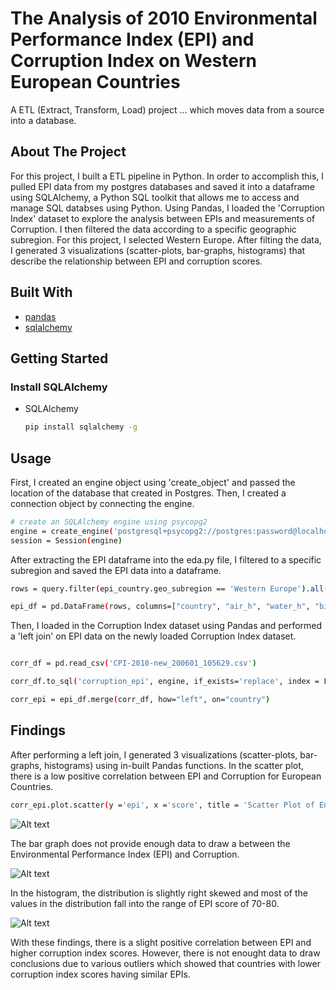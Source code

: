 # The Analysis of 2010 Environmental Performance Index (EPI) and Corruption Index on Western European Countries 
A ETL (Extract, Transform, Load) project ... which moves data from a source into a database. 
## About The Project 
For this project, I built a ETL pipeline in Python. In order to accomplish this, I pulled EPI data from my postgres databases and saved it into a dataframe using SQLAlchemy, a Python SQL toolkit that allows me to access and manage SQL databses using Python. Using Pandas, I loaded the 'Corruption Index' dataset to explore the analysis between EPIs and measurements of Corruption. I then filtered the data according to a specific geographic subregion. For this project, I selected Western Europe. After filting the data, I generated 3 visualizations (scatter-plots, bar-graphs, histograms) that describe the relationship between EPI and corruption scores. 

## Built With
* [pandas](https://pandas.pydata.org/docs/)
* [sqlalchemy](https://www.sqlalchemy.org/)

## Getting Started
### Install SQLAlchemy

* SQLAlchemy 
  ```sh
  pip install sqlalchemy -g
  ```

## Usage 
First, I created an engine object using 'create_object' and passed the location of the database that created in Postgres. Then, I created a connection object by connecting the engine. 

```sh 
# create an SQLAlchemy engine using psycopg2
engine = create_engine('postgresql+psycopg2://postgres:password@localhost:5432/epi')
session = Session(engine)
```
After extracting the EPI dataframe into the eda.py file, I filtered to a specific subregion and saved the EPI data into a dataframe. 

```sh 
rows = query.filter(epi_country.geo_subregion == 'Western Europe').all()

epi_df = pd.DataFrame(rows, columns=["country", "air_h", "water_h", "biodiversity", "fisheries", "epi", "geo_subregion"])
```

Then, I loaded in the Corruption Index dataset using Pandas and performed a 'left join' on EPI data on the newly loaded Corruption Index dataset. 

```sh

corr_df = pd.read_csv('CPI-2010-new_200601_105629.csv')

corr_df.to_sql('corruption_epi', engine, if_exists='replace', index = False)

corr_epi = epi_df.merge(corr_df, how="left", on="country")

```

## Findings 
After performing a left join, I generated 3 visualizations (scatter-plots, bar-graphs, histograms) using in-built Pandas functions. In the scatter plot, there is a low positive correlation between EPI and Corruption for European Countries. 
```sh
corr_epi.plot.scatter(y ='epi', x ='score', title = 'Scatter Plot of Environmental Performance Index (EPI) Scores and Corruption')
```
![Alt text](relative/path/to/img.jpg?raw=true "scatter-plot.png")

The bar graph does not provide enough data to draw a between the Environmental Performance Index (EPI) and Corruption. 

![Alt text](relative/path/to/img.jpg?raw=true "bar-plot.png")

In the histogram, the distribution is slightly right skewed and most of the values in the distribution fall into the range of EPI score of 70-80.

![Alt text](relative/path/to/img.jpg?raw=true "hist-plot.png")

With these findings, there is a slight positive correlation between EPI and higher corruption index scores. However, there is not enought data to draw conclusions due to various outliers which showed that countries with lower corruption index scores having similar EPIs.
